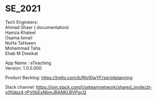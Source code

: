 # SE_2021

Tech Engineers: <br> 
Ahmad Shaer  ( documentation) <br>
Hamza Khaleel <br>
Osama Ismail <br> 
NuHa TaHseen <br> 
Mohammad Taha <br>
Ehab M Dweikat <br> 

App Name : eTeaching <br> 
Version: 1.0.0.000

Product Backlog: 
https://trello.com/b/RIo10wYF/sprintplanning<br> 

Slack channel: 
https://join.slack.com/t/seteamnetwork/shared_invite/zt-x0fidpz4-tPV0bEsNbmJRANKLBVPgcQ <br> 




 
 
 
